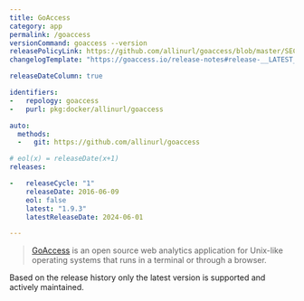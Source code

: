 ```yaml
---
title: GoAccess
category: app
permalink: /goaccess
versionCommand: goaccess --version
releasePolicyLink: https://github.com/allinurl/goaccess/blob/master/SECURITY.md
changelogTemplate: "https://goaccess.io/release-notes#release-__LATEST__"

releaseDateColumn: true

identifiers:
-   repology: goaccess
-   purl: pkg:docker/allinurl/goaccess

auto:
  methods:
  -   git: https://github.com/allinurl/goaccess

# eol(x) = releaseDate(x+1)
releases:

-   releaseCycle: "1"
    releaseDate: 2016-06-09
    eol: false
    latest: "1.9.3"
    latestReleaseDate: 2024-06-01

---
```


> [GoAccess](https://goaccess.io/) is an open source web analytics application for Unix-like
> operating systems that runs in a terminal or through a browser.

Based on the release history only the latest version is supported and actively maintained.
